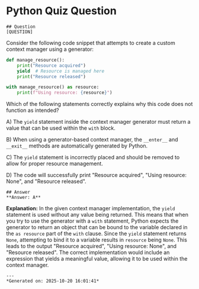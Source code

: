 # Python Quiz Question
    
    ## Question
    [QUESTION]  
Consider the following code snippet that attempts to create a custom context manager using a generator:

```python
def manage_resource():
    print("Resource acquired")
    yield  # Resource is managed here
    print("Resource released")

with manage_resource() as resource:
    print(f"Using resource: {resource}")
```

Which of the following statements correctly explains why this code does not function as intended?

A) The `yield` statement inside the context manager generator must return a value that can be used within the `with` block.

B) When using a generator-based context manager, the `__enter__` and `__exit__` methods are automatically generated by Python.

C) The `yield` statement is incorrectly placed and should be removed to allow for proper resource management.

D) The code will successfully print "Resource acquired", "Using resource: None", and "Resource released".
    
    ## Answer
    **Answer: A**

**Explanation:** In the given context manager implementation, the `yield` statement is used without any value being returned. This means that when you try to use the generator with a `with` statement, Python expects the generator to return an object that can be bound to the variable declared in the `as resource` part of the `with` clause. Since the `yield` statement returns `None`, attempting to bind it to a variable results in `resource` being `None`. This leads to the output "Resource acquired", "Using resource: None", and "Resource released". The correct implementation would include an expression that yields a meaningful value, allowing it to be used within the context manager.
    
    ---
    *Generated on: 2025-10-20 16:01:41*
    